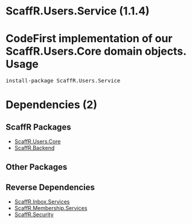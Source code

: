 ﻿ScaffR.Users.Service (1.1.4)
======
CodeFirst implementation of our ScaffR.Users.Core domain objects.
Usage
======
<pre>install-package ScaffR.Users.Service</pre>
Dependencies (2)
=====

ScaffR Packages
------
* [ScaffR.Users.Core](https://github.com/wcpro/ScaffR/tree/master/src/ScaffR.Users.Core)
* [ScaffR.Backend](https://github.com/wcpro/ScaffR/tree/master/src/ScaffR.Backend)

Other Packages
------

Reverse Dependencies
-----
* [ScaffR.Inbox.Services](https://github.com/wcpro/ScaffR/tree/master/src/ScaffR.Inbox.Services)
* [ScaffR.Membership.Services](https://github.com/wcpro/ScaffR/tree/master/src/ScaffR.Membership.Services)
* [ScaffR.Security](https://github.com/wcpro/ScaffR/tree/master/src/ScaffR.Security)
